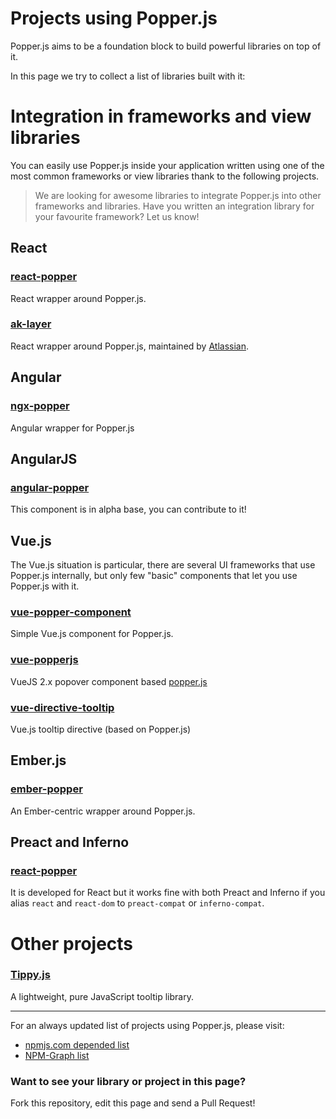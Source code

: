 # Projects using Popper.js

Popper.js aims to be a foundation block to build powerful libraries on top of it.

In this page we try to collect a list of libraries built with it:

# Integration in frameworks and view libraries

You can easily use Popper.js inside your application written using one of the
most common frameworks or view libraries thank to the following projects.

> We are looking for awesome libraries to integrate Popper.js into other
  frameworks and libraries.
> Have you written an integration library for your favourite framework? Let us know!

## React

### [react-popper](https://github.com/souporserious/react-popper)

React wrapper around Popper.js.

### [ak-layer](https://www.npmjs.com/package/ak-layer)

React wrapper around Popper.js, maintained by [Atlassian](https://www.atlassian.com/).

## Angular

### [ngx-popper](https://github.com/MrFrankel/ngx-popper)

Angular wrapper for Popper.js

## AngularJS

### [angular-popper](https://www.npmjs.com/package/angular-popper)

This component is in alpha base, you can contribute to it!

## Vue.js

The Vue.js situation is particular, there are several UI frameworks that use
Popper.js internally, but only few "basic" components that let you use Popper.js with it.

### [vue-popper-component](https://github.com/antongorodezkiy/vue-popper-component)

Simple Vue.js component for Popper.js.

### [vue-popperjs](https://github.com/RobinCK/vue-popper) 

VueJS 2.x popover component based [popper.js](https://popper.js.org/)

### [vue-directive-tooltip](https://www.npmjs.com/package/vue-directive-tooltip)

Vue.js tooltip directive (based on Popper.js)

## Ember.js

### [ember-popper](https://github.com/kybishop/ember-popper)

An Ember-centric wrapper around Popper.js.

## Preact and Inferno

### [react-popper](https://github.com/souporserious/react-popper)

It is developed for React but it works fine with both Preact and Inferno if
you alias `react` and `react-dom` to `preact-compat` or `inferno-compat`.

# Other projects

### [Tippy.js](https://atomiks.github.io/tippyjs/)

A lightweight, pure JavaScript tooltip library.


-----------

For an always updated list of projects using Popper.js, please visit:

- [npmjs.com depended list](https://www.npmjs.com/browse/depended/popper.js)
- [NPM-Graph list](https://npm-graph.com/NpmPackage/popper.js)

### Want to see your library or project in this page? 

Fork this repository, edit this page and send a Pull Request!
